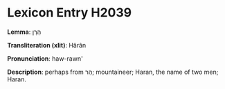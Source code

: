 # Lexicon Entry H2039

**Lemma**: הָרָן

**Transliteration (xlit)**: Hârân

**Pronunciation**: haw-rawn'

**Description**:
perhaps from הַר; mountaineer; Haran, the name of two men; Haran.
